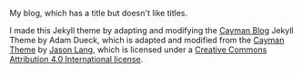 My blog, which has a title but doesn't like titles.

I made this Jekyll theme by adapting and modifying the [Cayman Blog](https://github.com/adueck/cayman-blog) Jekyll Theme by Adam Dueck, which is adapted and modified from the [Cayman Theme](https://github.com/jasonlong/cayman-theme) by [Jason Lang](https://github.com/jasonlong), which is licensed under a [Creative Commons Attribution 4.0 International license](http://creativecommons.org/licenses/by/4.0/).
